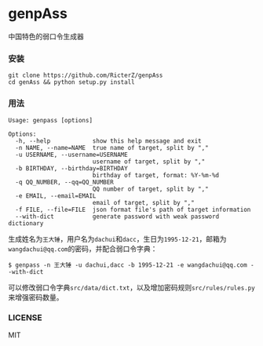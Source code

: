 # genpAss
中国特色的弱口令生成器

### 安装

    git clone https://github.com/RicterZ/genpAss
    cd genAss && python setup.py install

### 用法


    Usage: genpass [options]

    Options:
      -h, --help            show this help message and exit
      -n NAME, --name=NAME  true name of target, split by ","
      -u USERNAME, --username=USERNAME
                            username of target, split by ","
      -b BIRTHDAY, --birthday=BIRTHDAY
                            birthday of target, format: %Y-%m-%d
      -q QQ_NUMBER, --qq=QQ_NUMBER
                            QQ number of target, split by ","
      -e EMAIL, --email=EMAIL
                            email of target, split by ","
      -f FILE, --file=FILE  json format file's path of target information
      --with-dict           generate password with weak password dictionary


生成姓名为`王大锤`，用户名为`dachui`和`dacc`，生日为`1995-12-21`，邮箱为`wangdachui@qq.com`的密码，并配合弱口令字典：

    $ genpass -n 王大锤 -u dachui,dacc -b 1995-12-21 -e wangdachui@qq.com --with-dict

可以修改弱口令字典`src/data/dict.txt`，以及增加密码规则`src/rules/rules.py`来增强密码数量。  
  
      
### LICENSE
MIT
